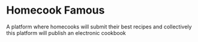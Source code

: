 Homecook Famous
==============
A platform where homecooks will submit their best recipes and collectively this platform will publish an electronic cookbook
